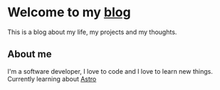 # Welcome to my [blog](http://alexhm.dv)

This is a blog about my life, my projects and my thoughts.

## About me

I'm a software developer, I love to code and I love to learn new things.
Currently learning about [Astro](https://astro.build)
